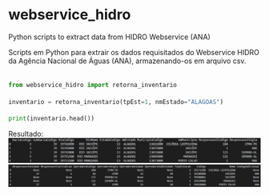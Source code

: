 # webservice_hidro
Python scripts to extract data from HIDRO Webservice (ANA)

Scripts em Python para extrair os dados requisitados do Webservice HIDRO da Agência Nacional de Águas (ANA),  armazenando-os em arquivo csv.

~~~~python

from webservice_hidro import retorna_inventario

inventario = retorna_inventario(tpEst=1, nmEstado="ALAGOAS")

print(inventario.head())

~~~~

Resultado:
![screen](imgs/Capturar.JPG)
![screen](imgs/Capturar2.JPG)